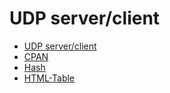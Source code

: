 <!-- TITLE: Perl -->

# UDP server/client

* [UDP server/client](/perl/udpserverclient)
* [CPAN](/perl/cpan)
* [Hash](/perl/hash)
* [HTML-Table](/perl/htmltable)